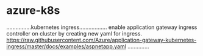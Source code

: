 # azure-k8s
................kubernetes ingress..................
enable application gateway ingress controller on cluster by creating new yaml for ingress.
https://raw.githubusercontent.com/Azure/application-gateway-kubernetes-ingress/master/docs/examples/aspnetapp.yaml
..............
